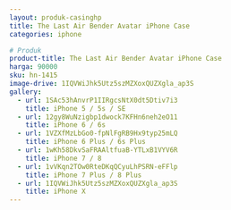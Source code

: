 ```yaml
---
layout: produk-casinghp
title: The Last Air Bender Avatar iPhone Case
categories: iphone

# Produk
product-title: The Last Air Bender Avatar iPhone Case
harga: 90000
sku: hn-1415
image-drive: 1IQVWiJhk5Utz5szMZXoxQUZXgla_ap3S
gallery:
  - url: 1SAc53hAnvrP1IIRgcsNtX0dt5Dtiv7i3
    title: iPhone 5 / 5s / SE
  - url: 12gy8WuNzigbp1dwock7KFHn6neh2eO11
    title: iPhone 6 / 6s
  - url: 1VZXfMzLbGo0-fpNlFgRB9Hx9typ25mLQ
    title: iPhone 6 Plus / 6s Plus
  - url: 1wKh58DkvSaFRAAltfuaB-YTLxB1VYV6R
    title: iPhone 7 / 8
  - url: 1vVKqn2TOw0RteDKqQCyuLhPSRN-eFFlp
    title: iPhone 7 Plus / 8 Plus
  - url: 1IQVWiJhk5Utz5szMZXoxQUZXgla_ap3S
    title: iPhone X
---
```

